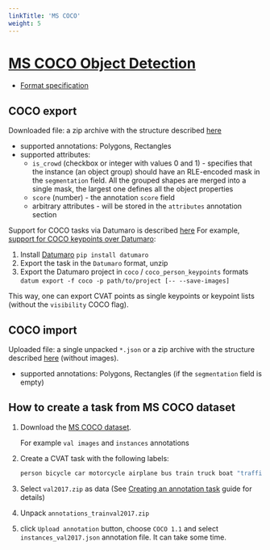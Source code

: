 ```yaml
---
linkTitle: 'MS COCO'
weight: 5
---
```


# [MS COCO Object Detection](http://cocodataset.org/#format-data)

- [Format specification](https://openvinotoolkit.github.io/datumaro/docs/formats/coco/)

## COCO export

Downloaded file: a zip archive with the structure described [here](https://openvinotoolkit.github.io/datumaro/docs/formats/coco/#import-coco-dataset)

- supported annotations: Polygons, Rectangles
- supported attributes:
  - `is_crowd` (checkbox or integer with values 0 and 1) -
    specifies that the instance (an object group) should have an
    RLE-encoded mask in the `segmentation` field. All the grouped shapes
    are merged into a single mask, the largest one defines all
    the object properties
  - `score` (number) - the annotation `score` field
  - arbitrary attributes - will be stored in the `attributes` annotation section

Support for COCO tasks via Datumaro is described [here](https://openvinotoolkit.github.io/datumaro/docs/formats/coco/#export-to-other-formats)
For example, [support for COCO keypoints over Datumaro](https://github.com/openvinotoolkit/cvat/issues/2910#issuecomment-726077582):

1. Install [Datumaro](https://github.com/openvinotoolkit/datumaro)
   `pip install datumaro`
1. Export the task in the `Datumaro` format, unzip
1. Export the Datumaro project in `coco` / `coco_person_keypoints` formats
   `datum export -f coco -p path/to/project [-- --save-images]`

This way, one can export CVAT points as single keypoints or
keypoint lists (without the `visibility` COCO flag).

## COCO import

Uploaded file: a single unpacked `*.json` or a zip archive with the structure described
[here](https://openvinotoolkit.github.io/datumaro/docs/formats/coco/#import-coco-dataset)
(without images).

- supported annotations: Polygons, Rectangles (if the `segmentation` field is empty)

## How to create a task from MS COCO dataset

1. Download the [MS COCO dataset](https://openvinotoolkit.github.io/datumaro/docs/formats/coco/#import-coco-dataset).

   For example `val images` and `instances` annotations

1. Create a CVAT task with the following labels:

   ```bash
   person bicycle car motorcycle airplane bus train truck boat "traffic light" "fire hydrant" "stop sign" "parking meter" bench bird cat dog horse sheep cow elephant bear zebra giraffe backpack umbrella handbag tie suitcase frisbee skis snowboard "sports ball" kite "baseball bat" "baseball glove" skateboard surfboard "tennis racket" bottle "wine glass" cup fork knife spoon bowl banana apple sandwich orange broccoli carrot "hot dog" pizza donut cake chair couch "potted plant" bed "dining table" toilet tv laptop mouse remote keyboard "cell phone" microwave oven toaster sink refrigerator book clock vase scissors "teddy bear" "hair drier" toothbrush
   ```

1. Select `val2017.zip` as data
   (See [Creating an annotation task](/docs/manual/basics/creating_an_annotation_task/)
   guide for details)

1. Unpack `annotations_trainval2017.zip`

1. click `Upload annotation` button,
   choose `COCO 1.1` and select `instances_val2017.json`
   annotation file. It can take some time.
